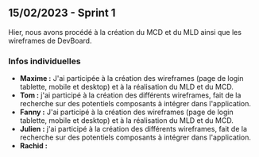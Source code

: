  
## 15/02/2023 - Sprint 1

Hier, nous avons procédé à la création du MCD et du MLD ainsi que les wireframes de DevBoard.

### Infos individuelles

- **Maxime :** J'ai participée à la création des wireframes (page de login tablette, mobile et desktop) et à la réalisation du MLD et du MCD.
- **Tom :** j'ai participé à la création des différents wireframes, fait de la recherche sur des potentiels composants à intégrer dans l'application.
- **Fanny :** J'ai participé à la création des wireframes (page de login tablette, mobile et desktop) et à la réalisation du MLD et du MCD.
- **Julien :** j'ai participé à la création des différents wireframes, fait de la recherche sur des potentiels composants à intégrer dans l'application.
- **Rachid :** 